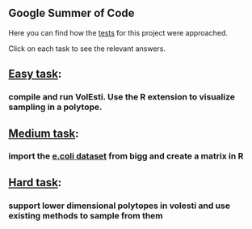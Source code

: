 ## Google Summer of Code

Here you can find how the [tests](https://github.com/GeomScale/gsoc2020/wiki/High-dimensional-sampling-with-applications-to-structural-biology#tests) for this project were approached.  

Click on each task to see the relevant answers.

## [Easy task](test_easy.html): 
### compile and run VolEsti. Use the R extension to visualize sampling in a polytope.

## [Medium task](medium_again.html): 
### import the [e.coli dataset](bigg.ucsd.edu/models/e_coli_core) from bigg and create a matrix in R

## [Hard task](test_easy.html): 
### support lower dimensional polytopes in volesti and use existing methods to sample from them
